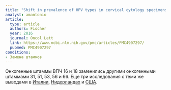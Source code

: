 ```yaml
---
title: "Shift in prevalence of HPV types in cervical cytology specimens in the era of HPV vaccination"
analyst: amantonio
article:
  type: article
  authors: Fischer
  year: 2016
  journal: Oncol Lett
  link: https://www.ncbi.nlm.nih.gov/pmc/articles/PMC4907297/
  pubmed: PMC4907297
conditions:
- Замена штаммов
---
```


Онкогенные штаммы ВПЧ 16 и 18 заменились другими онкогенными штаммами 31, 51, 53, 56 и 66.
Еще три исследования с теми же выводами в [Италии](https://www.ncbi.nlm.nih.gov/pmc/articles/PMC3599585/), [Нидерландах](https://academic.oup.com/aje/article/179/10/1236/2739107) и [США](https://www.ncbi.nlm.nih.gov/pmc/articles/PMC4635939/).
